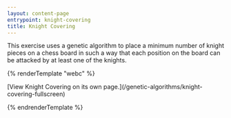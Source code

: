 ```yaml
---
layout: content-page
entrypoint: knight-covering
title: Knight Covering
---
```


This exercise uses a genetic algorithm to place a minimum number of knight pieces on a chess board
in such a way that each position on the board can be attacked by at least one of the knights.

{% renderTemplate "webc" %}

<interactive-embed src="/genetic-algorithms/knight-covering-fullscreen" title="Knight Covering">
  [View Knight Covering on its own page.](/genetic-algorithms/knight-covering-fullscreen)
</interactive-embed>

{% endrenderTemplate %}
